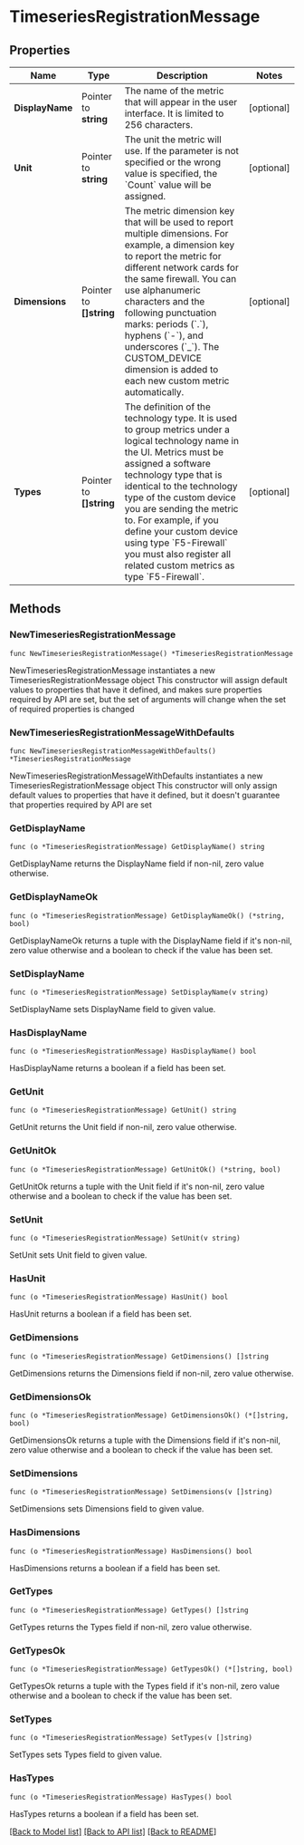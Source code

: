 # TimeseriesRegistrationMessage

## Properties

Name | Type | Description | Notes
------------ | ------------- | ------------- | -------------
**DisplayName** | Pointer to **string** | The name of the metric that will appear in the user interface. It is limited to 256 characters. | [optional] 
**Unit** | Pointer to **string** | The unit the metric will use. If the parameter is not specified or the wrong value is specified, the &#x60;Count&#x60; value will be assigned. | [optional] 
**Dimensions** | Pointer to **[]string** | The metric dimension key that will be used to report multiple dimensions. For example, a dimension key to report the metric for different network cards for the same firewall.   You can use alphanumeric characters and the following punctuation marks: periods (&#x60;.&#x60;), hyphens (&#x60;-&#x60;), and underscores (&#x60;_&#x60;).   The CUSTOM_DEVICE dimension is added to each new custom metric automatically. | [optional] 
**Types** | Pointer to **[]string** | The definition of the technology type. It is used to group metrics under a logical technology name in the UI.   Metrics must be assigned a software technology type that is identical to the technology type of the custom device you are sending the metric to.   For example, if you define your custom device using type &#x60;F5-Firewall&#x60; you must also register all related custom metrics as type &#x60;F5-Firewall&#x60;. | [optional] 

## Methods

### NewTimeseriesRegistrationMessage

`func NewTimeseriesRegistrationMessage() *TimeseriesRegistrationMessage`

NewTimeseriesRegistrationMessage instantiates a new TimeseriesRegistrationMessage object
This constructor will assign default values to properties that have it defined,
and makes sure properties required by API are set, but the set of arguments
will change when the set of required properties is changed

### NewTimeseriesRegistrationMessageWithDefaults

`func NewTimeseriesRegistrationMessageWithDefaults() *TimeseriesRegistrationMessage`

NewTimeseriesRegistrationMessageWithDefaults instantiates a new TimeseriesRegistrationMessage object
This constructor will only assign default values to properties that have it defined,
but it doesn't guarantee that properties required by API are set

### GetDisplayName

`func (o *TimeseriesRegistrationMessage) GetDisplayName() string`

GetDisplayName returns the DisplayName field if non-nil, zero value otherwise.

### GetDisplayNameOk

`func (o *TimeseriesRegistrationMessage) GetDisplayNameOk() (*string, bool)`

GetDisplayNameOk returns a tuple with the DisplayName field if it's non-nil, zero value otherwise
and a boolean to check if the value has been set.

### SetDisplayName

`func (o *TimeseriesRegistrationMessage) SetDisplayName(v string)`

SetDisplayName sets DisplayName field to given value.

### HasDisplayName

`func (o *TimeseriesRegistrationMessage) HasDisplayName() bool`

HasDisplayName returns a boolean if a field has been set.

### GetUnit

`func (o *TimeseriesRegistrationMessage) GetUnit() string`

GetUnit returns the Unit field if non-nil, zero value otherwise.

### GetUnitOk

`func (o *TimeseriesRegistrationMessage) GetUnitOk() (*string, bool)`

GetUnitOk returns a tuple with the Unit field if it's non-nil, zero value otherwise
and a boolean to check if the value has been set.

### SetUnit

`func (o *TimeseriesRegistrationMessage) SetUnit(v string)`

SetUnit sets Unit field to given value.

### HasUnit

`func (o *TimeseriesRegistrationMessage) HasUnit() bool`

HasUnit returns a boolean if a field has been set.

### GetDimensions

`func (o *TimeseriesRegistrationMessage) GetDimensions() []string`

GetDimensions returns the Dimensions field if non-nil, zero value otherwise.

### GetDimensionsOk

`func (o *TimeseriesRegistrationMessage) GetDimensionsOk() (*[]string, bool)`

GetDimensionsOk returns a tuple with the Dimensions field if it's non-nil, zero value otherwise
and a boolean to check if the value has been set.

### SetDimensions

`func (o *TimeseriesRegistrationMessage) SetDimensions(v []string)`

SetDimensions sets Dimensions field to given value.

### HasDimensions

`func (o *TimeseriesRegistrationMessage) HasDimensions() bool`

HasDimensions returns a boolean if a field has been set.

### GetTypes

`func (o *TimeseriesRegistrationMessage) GetTypes() []string`

GetTypes returns the Types field if non-nil, zero value otherwise.

### GetTypesOk

`func (o *TimeseriesRegistrationMessage) GetTypesOk() (*[]string, bool)`

GetTypesOk returns a tuple with the Types field if it's non-nil, zero value otherwise
and a boolean to check if the value has been set.

### SetTypes

`func (o *TimeseriesRegistrationMessage) SetTypes(v []string)`

SetTypes sets Types field to given value.

### HasTypes

`func (o *TimeseriesRegistrationMessage) HasTypes() bool`

HasTypes returns a boolean if a field has been set.


[[Back to Model list]](../README.md#documentation-for-models) [[Back to API list]](../README.md#documentation-for-api-endpoints) [[Back to README]](../README.md)


